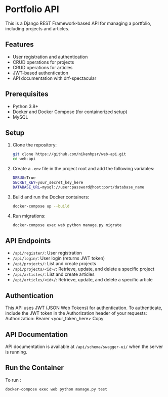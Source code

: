 # Portfolio API

This is a Django REST Framework-based API for managing a portfolio, including projects and articles.

## Features

- User registration and authentication
- CRUD operations for projects
- CRUD operations for articles
- JWT-based authentication
- API documentation with drf-spectacular

## Prerequisites

- Python 3.8+
- Docker and Docker Compose (for containerized setup)
- MySQL

## Setup

1. Clone the repository:
    ```bash
    git clone https://github.com/nikenhpsr/web-api.git
    cd web-api
    ```
2. Create a `.env` file in the project root and add the following variables:
    ```bash 
    DEBUG=True
    SECRET_KEY=your_secret_key_here
    DATABASE_URL=mysql://user:password@host:port/database_name
    ```
3. Build and run the Docker containers:
    ```bash
    docker-compose up --build
    ```

4. Run migrations:
    ```bash
    docker-compose exec web python manage.py migrate
    ```
## API Endpoints

- `/api/register/`: User registration
- `/api/login/`: User login (returns JWT token)
- `/api/projects/`: List and create projects
- `/api/projects/<id>/`: Retrieve, update, and delete a specific project
- `/api/articles/`: List and create articles
- `/api/articles/<id>/`: Retrieve, update, and delete a specific article

## Authentication

This API uses JWT (JSON Web Tokens) for authentication. To authenticate, include the JWT token in the Authorization header of your requests:
Authorization: Bearer <your_token_here>
Copy
## API Documentation

API documentation is available at `/api/schema/swagger-ui/` when the server is running.

## Run the Container
To run :
```docker
docker-compose exec web python manage.py test
```
